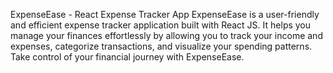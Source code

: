 ExpenseEase - React Expense Tracker App
ExpenseEase is a user-friendly and efficient expense tracker application built with React JS. It helps you manage your finances effortlessly by allowing you to track your income and expenses, categorize transactions, and visualize your spending patterns. Take control of your financial journey with ExpenseEase.

